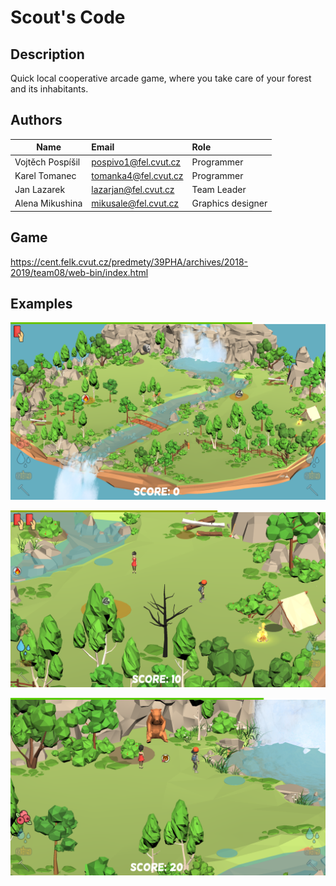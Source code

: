 # Scout's Code

## Description
Quick local cooperative arcade game, where you take care of your forest and its inhabitants.

## Authors
| Name          | Email           | Role  |
| ------------- |:-------------| :-----|
| Vojtěch Pospíšil      | <pospivo1@fel.cvut.cz> | Programmer |
| Karel Tomanec      | <tomanka4@fel.cvut.cz>      |   Programmer |
| Jan Lazarek |  <lazarjan@fel.cvut.cz>      |    Team Leader |
| Alena Mikushina | <mikusale@fel.cvut.cz>      |    Graphics designer |

## Game
<https://cent.felk.cvut.cz/predmety/39PHA/archives/2018-2019/team08/web-bin/index.html>

## Examples 

![screenshot1](/Images/screenshot1.PNG)

![screenshot2](/Images/screenshot2.PNG)

![screenshot3](/Images/screenshot3.PNG)


